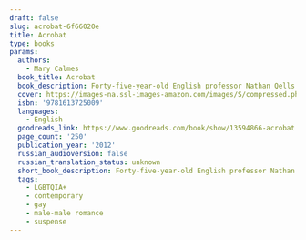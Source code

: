 ```yaml
---
draft: false
slug: acrobat-6f66020e
title: Acrobat
type: books
params:
  authors:
    - Mary Calmes
  book_title: Acrobat
  book_description: Forty-five-year-old English professor Nathan Qells is very good at making people feel important. What he’s not very good at is sticking around afterward. He’s a nice guy; he just doesn’t feel things the way other people do. So even after all the time he’s spent taking care of Michael, the kid across the hall, he doesn’t realize that Michael’s mob muscle uncle and guardian, Andreo Fiore, has slowly been falling in love with him.Dreo has bigger problems than getting Nate to see him as a potential partner. He’s raising his nephew, trying to leave his unsavory job, and starting his own business, a process made infinitely more difficult when a series of hits takes out some key underworld players. Still, Dreo is determined to build a life he can be proud of—a life with Nate as a cornerstone. A life that is starting to look like exactly what Nate has been looking for. Unfortunately for Dreo—and for Nate—the last hits were just part of a major reorganization, and Dreo’s obvious love for Nate has made him a target too.
  cover: https://images-na.ssl-images-amazon.com/images/S/compressed.photo.goodreads.com/books/1334035355i/13594866.jpg
  isbn: '9781613725009'
  languages:
    - English
  goodreads_link: https://www.goodreads.com/book/show/13594866-acrobat
  page_count: '250'
  publication_year: '2012'
  russian_audioversion: false
  russian_translation_status: unknown
  short_book_description: Forty-five-year-old English professor Nathan Qells is very good at making people feel important. What he’s not very good at is sticking around afterward.
  tags:
    - LGBTQIA+
    - contemporary
    - gay
    - male-male romance
    - suspense
---
```


